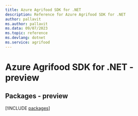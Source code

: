 ```yaml
---
title: Azure Agrifood SDK for .NET
description: Reference for Azure Agrifood SDK for .NET
author: pallavit
ms.author: pallavit
ms.data: 09/07/2023
ms.topic: reference
ms.devlang: dotnet
ms.service: agrifood
---
```

# Azure Agrifood SDK for .NET - preview
## Packages - preview
[!INCLUDE [packages](agrifood-index.md)]